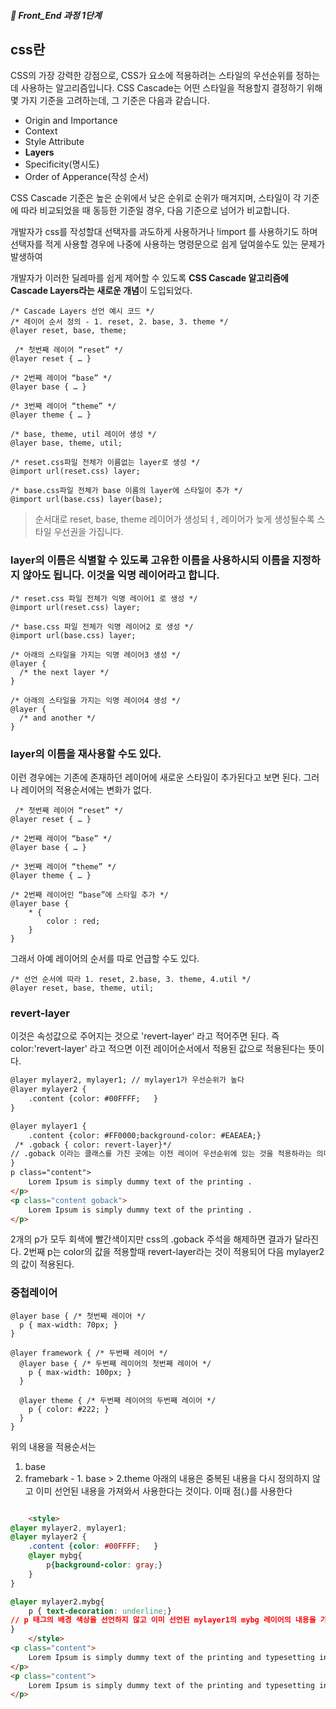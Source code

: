 ##### 🍑  Front_End 과정 1단계 

## css란
CSS의 가장 강력한 강점으로, CSS가 요소에 적용하려는 스타일의 우선순위를 정하는 데 사용하는 알고리즘입니다. 
CSS Cascade는 어떤 스타일을 적용할지 결정하기 위해 몇 가지 기준을 고려하는데, 그 기준은 다음과 같습니다.  

- Origin and Importance
- Context
- Style Attribute
- **Layers**
- Specificity(명시도)
- Order of Apperance(작성 순서)

CSS Cascade 기준은 높은 순위에서 낮은 순위로 순위가 매겨지며, 스타일이 각 기준에 따라 비교되었을 때 동등한 기준일 경우, 다음 기준으로 넘어가 비교합니다.  

개발자가 css를 작성할대 선택자를 과도하게 사용하거나 !import 를 사용하기도 하며 선택자를 적게 사용할 경우에 나중에 사용하는 명령문으로 쉽게 덮여쓸수도 있는 문제가 발생하여   

개발자가 이러한 딜레마를 쉽게 제어할 수 있도록 **CSS Cascade 알고리즘에 Cascade Layers라는 새로운 개념**이 도입되었다.


```
/* Cascade Layers 선언 예시 코드 */
/* 레이어 순서 정의 - 1. reset, 2. base, 3. theme */
@layer reset, base, theme;

 /* 첫번째 레이어 “reset” */
@layer reset { … }

/* 2번째 레이어 “base” */
@layer base { … }

/* 3번째 레이어 “theme” */
@layer theme { … }

/* base, theme, util 레이어 생성 */
@layer base, theme, util;

/* reset.css파일 전체가 이름없는 layer로 생성 */
@import url(reset.css) layer;

/* base.css파일 전체가 base 이름의 layer에 스타일이 추가 */
@import url(base.css) layer(base);

```
> 순서대로 reset, base, theme 레이어가 생성되ㅕ, 레이어가 늦게 생성될수록 스타일 우선권을 가집니다. 

### layer의 이름은 식별할 수 있도록 고유한 이름을 사용하시되 이름을 지정하지 않아도 됩니다. 이것을 익명 레이어라고 합니다.
```
/* reset.css 파일 전체가 익명 레이어1 로 생성 */
@import url(reset.css) layer;

/* base.css 파일 전체가 익명 레이어2 로 생성 */
@import url(base.css) layer;

/* 아래의 스타일을 가지는 익명 레이어3 생성 */
@layer {
  /* the next layer */
}

/* 아래의 스타일을 가지는 익명 레이어4 생성 */
@layer {
  /* and another */
}
```
### layer의 이름을 재사용할 수도 있다.
이런 경우에는 기존에 존재하던 레이어에 새로운 스타일이 추가된다고 보면 된다. 그러나 레이어의 적용순서에는 변화가 없다.
```
 /* 첫번째 레이어 “reset” */
@layer reset { … }

/* 2번째 레이어 “base” */
@layer base { … }

/* 3번째 레이어 “theme” */
@layer theme { … }

/* 2번째 레이어인 “base”에 스타일 추가 */
@layer base {
    * {
        color : red;
    }
}
```
그래서 아예 레이어의 순서를 따로 언급할 수도 있다.
```
/* 선언 순서에 따라 1. reset, 2.base, 3. theme, 4.util */
@layer reset, base, theme, util;
```
### revert-layer 
이것은 속성값으로 주어지는 것으로 'revert-layer' 라고 적어주면 된다. 즉 color:'revert-layer' 라고 적으면 이전 레이어순서에서 적용된 값으로 적용된다는 뜻이다. 

```html
@layer mylayer2, mylayer1; // mylayer1가 우선순위가 높다
@layer mylayer2 {
	.content {color: #00FFFF;   }
}

@layer mylayer1 {
	.content {color: #FF0000;background-color: #EAEAEA;}
 /* .goback { color: revert-layer}*/
// .goback 이라는 클래스를 가진 곳에는 이전 레이어 우선순위에 있는 것을 적용하라는 의미
}
p class="content">
    Lorem Ipsum is simply dummy text of the printing .
</p>
<p class="content goback">
    Lorem Ipsum is simply dummy text of the printing .
</p>
```
2개의 p가 모두 회색에 빨간색이지만 css의 .goback 주석을 해제하면 결과가 달라진다.
2번째 p는 color의 값을 적용할때 revert-layer라는 것이 적용되어 다음 mylayer2의 값이 적용된다. 

### 중첩레이어
```
@layer base { /* 첫번째 레이어 */
  p { max-width: 70px; }
}

@layer framework { /* 두번째 레이어 */
  @layer base { /* 두번째 레이어의 첫번째 레이어 */
    p { max-width: 100px; }
  }

  @layer theme { /* 두번째 레이어의 두번째 레이어 */
    p { color: #222; }
  }
}

```
위의 내용을 적용순서는 
1. base
2. framebark - 1. base > 2.theme
아래의 내용은 중복된 내용을 다시 정의하지 않고 이미 선언된 내용을 가져와서 사용한다는 것이다. 이때 점(.)를 사용한다 
```html

    <style>
@layer mylayer2, mylayer1;
@layer mylayer2 {
	.content {color: #00FFFF;   }
    @layer mybg{
        p{background-color: gray;}
    }
}

@layer mylayer2.mybg{
    p { text-decoration: underline;}
// p 태그의 배경 색상을 선언하지 않고 이미 선언된 mylayer1의 mybg 레이어의 내용을 가져온다   
}
    </style>
<p class="content">
    Lorem Ipsum is simply dummy text of the printing and typesetting industry.
</p>
<p class="content">
    Lorem Ipsum is simply dummy text of the printing and typesetting industry.
</p>
```




